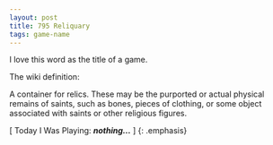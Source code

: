 ```yaml
---
layout: post
title: 795 Reliquary
tags: game-name
---
```

I love this word as the title of a game.

The wiki definition:

A container for relics. These may be the purported or actual physical remains of saints, such as bones, pieces of clothing, or some object associated with saints or other religious figures. 

[ Today I Was Playing: ***nothing...*** ]
{: .emphasis}

